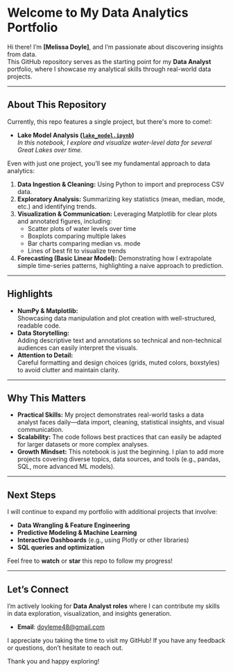 # Welcome to My Data Analytics Portfolio

Hi there! I’m **[Melissa Doyle]**, and I’m passionate about discovering insights from data.  
This GitHub repository serves as the starting point for my **Data Analyst** portfolio, where I showcase my analytical skills through real-world data projects.

---

## About This Repository

Currently, this repo features a single project, but there's more to come!:

- **Lake Model Analysis ([`lake_model.ipynb`](lake_model.ipynb))**  
  *In this notebook, I explore and visualize water-level data for several Great Lakes over time.* 

Even with just one project, you’ll see my fundamental approach to data analytics:
1. **Data Ingestion & Cleaning:** Using Python to import and preprocess CSV data.
2. **Exploratory Analysis:** Summarizing key statistics (mean, median, mode, etc.) and identifying trends.
3. **Visualization & Communication:** Leveraging Matplotlib for clear plots and annotated figures, including:
   - Scatter plots of water levels over time  
   - Boxplots comparing multiple lakes  
   - Bar charts comparing median vs. mode  
   - Lines of best fit to visualize trends  
4. **Forecasting (Basic Linear Model):** Demonstrating how I extrapolate simple time-series patterns, highlighting a naive approach to prediction.

---

## Highlights

- **NumPy & Matplotlib:**  
  Showcasing data manipulation and plot creation with well-structured, readable code.
- **Data Storytelling:**  
  Adding descriptive text and annotations so technical and non-technical audiences can easily interpret the visuals.
- **Attention to Detail:**  
  Careful formatting and design choices (grids, muted colors, boxstyles) to avoid clutter and maintain clarity.

---

## Why This Matters

- **Practical Skills:** My project demonstrates real-world tasks a data analyst faces daily—data import, cleaning, statistical insights, and visual communication.
- **Scalability:** The code follows best practices that can easily be adapted for larger datasets or more complex analyses.
- **Growth Mindset:** This notebook is just the beginning. I plan to add more projects covering diverse topics, data sources, and tools (e.g., pandas, SQL, more advanced ML models).

---

## Next Steps

I will continue to expand my portfolio with additional projects that involve:
- **Data Wrangling & Feature Engineering**
- **Predictive Modeling & Machine Learning**
- **Interactive Dashboards** (e.g., using Plotly or other libraries)
- **SQL queries and optimization**

Feel free to **watch** or **star** this repo to follow my progress!

---

## Let’s Connect

I’m actively looking for **Data Analyst roles** where I can contribute my skills in data exploration, visualization, and insights generation.  
- **Email**: [doyleme48@gmail.com](mailto:doyleme48@gmail.com)  

I appreciate you taking the time to visit my GitHub! If you have any feedback or questions, don’t hesitate to reach out.

Thank you and happy exploring!
